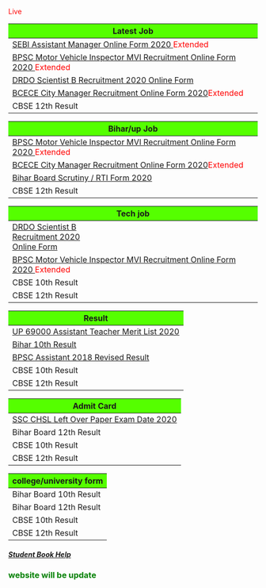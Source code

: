 <html>
<head>
<html lang="en">
<head>
  <title>Bootstrap 4 Website Example</title>
  <meta charset="utf-8">
  <meta name="viewport" content="width=device-width, initial-scale=1">
  <link rel="stylesheet" href="https://maxcdn.bootstrapcdn.com/bootstrap/4.5.0/css/bootstrap.min.css">
  <script src="https://ajax.googleapis.com/ajax/libs/jquery/3.5.1/jquery.min.js"></script>
  <script src="https://cdnjs.cloudflare.com/ajax/libs/popper.js/1.16.0/umd/popper.min.js"></script>
  <script src="https://maxcdn.bootstrapcdn.com/bootstrap/4.5.0/js/bootstrap.min.js"></script>
</head>
<style type="text/css">
    @import "{{ site.theme }}";

footer {
  display: none !important;
}

.btn {
  display: none !important;
}
.tbody {
  min-height:40px;
  overflow-y:scroll;
}
</style>

<body>
  
  <div class="container text-center">                             
  <div class="spinner-grow text-danger pt-0 mt-1"></div>
   <div class="spinner-grow text-white"><span style="color:red;text-align:center">Live</span></div>
</div>

<div class="container-fluid table-hover  table-striped">
  <div class="row text-center mx-auto">
    <div class="col-sm-4 col-xs-4 col-md-4 col-lg-4 pr-4 mt-4">     
  <table >
<tr>
  <th scope="col" style="background:#55ff00">Latest Job</th>
      
      
</tr>
<tbody class="tbody" >
  <tr>
 <td> <a href="sebi20.html">SEBI Assistant Manager Online Form 2020 </a><span style="color:red">Extended</span></td>
 
  
</tr>

  
<tr>
 <td> <a href="bpscmotor20.html">BPSC Motor Vehicle Inspector MVI Recruitment Online Form 2020 </a><span style="color:red">Extended</span></td>
 
  
</tr>

<tr>
  
 <td> <a href="drdo2020.html">DRDO Scientist B Recruitment 2020 Online Form</a> </td>

 
</tr>

<tr>
  
 <td><a href="bcece20.html">BCECE City Manager Recruitment Online Form 2020</a><span style="color:red">Extended</span></td>
 
 
</tr>
<tr>

 <td>  CBSE 12th Result</td>

 
</tr>

</tbody>
</table>
    </div>
    <div class="col-sm-4 col-xs-4 col-md-4 col-lg-4 pr-3 mt-4">
     <table >
  
<tr>
  <th scope="col" style="background:#55ff00">Bihar/up Job</th>     
</tr>
<tbody class="tbody" >
<tr>
 <td> <a href="bpscmotor20.html">BPSC Motor Vehicle Inspector MVI Recruitment Online Form 2020 </a><span style="color:red">Extended</span></td> 
</tr>
<tr>
 <td><a href="bcece20.html">BCECE City Manager Recruitment Online Form 2020</a><span style="color:red">Extended</span></td>
 
 
</tr>

<tr>
  
 <td><a href="Biharscrutiny20.html">Bihar Board Scrutiny / RTI Form 2020</a></td>

 
</tr>
<tr>

 <td>  CBSE 12th Result</td>

 
</tr>
</tbody>
</table >
    </div>
   <div class="col-sm-4 col-xs-4 col-md-4 col-lg-4  pr-3 mt-4">
     <table >
  
<tr>
  <th scope="col" style="background:#55ff00">Tech job</th>
        
      
</tr>
<tbody class="tbody" >
<tr>
 <td><a href="drdo2020.html">DRDO Scientist B<br> Recruitment 2020<br> Online Form</a> </td>
 
  
</tr>

<tr>
  
  <td> <a href="bpscmotor20.html">BPSC Motor Vehicle Inspector MVI Recruitment Online Form 2020 </a><span style="color:red">Extended</span></td>

</tr>

<tr>
  
 <td>  CBSE 10th Result</td>
 
 
</tr>
<tr>

 <td>  CBSE 12th Result</td>

</tr>
</tbody>
</table >
    </div>
   <div class="col-sm-4 col-xs-4 col-md-4 col-lg-4  pr-3 mt-4">
     <table >
  
<tr>
  <th scope="col" style="background:#55ff00">Result</th>
        
      
</tr>
<tbody class="tbody" >
  <tr>
 <td><a href="http://upbasiceduboard.gov.in/Result.pdf">UP 69000 Assistant Teacher Merit List 2020</a></td>
 
  
</tr>
<tr>
 <td><a href="index1.html">Bihar 10th Result</a></td>
 
  
</tr>

<tr>
  
 <td><a href="http://www.bpsc.bih.nic.in/Advt/NB-2020-05-30-01.pdf">BPSC Assistant 2018 Revised Result</td>

</tr>

<tr>
  
 <td>  CBSE 10th Result</td>
 
 
</tr>
<tr>

 <td>  CBSE 12th Result</td>

</tr>
</tbody>
</table >
    </div>
   <div class="col-sm-4 col-xs-4 col-md-4 col-lg-4  pr-3 mt-4">
     <table >
  
<tr>
  <th scope="col" style="background:#55ff00">Admit Card </th>
        
      
</tr>
<tbody class="tbody" >
<tr>
  <td><a href="sscchsl.html">SSC CHSL Left Over Paper Exam Date 2020</a></td>
 
  
</tr>

<tr>
  
 <td> Bihar Board 12th Result </td>

</tr>

<tr>
  
 <td>  CBSE 10th Result</td>
 
 
</tr>
<tr>

 <td>  CBSE 12th Result</td>

</tr>
</tbody>
</table >
    </div>
   <div class="col-sm-4 col-xs-4 col-md-4 col-lg-4  pr-3 mt-4">
     <table >
  
<tr>
  <th scope="col" style="background:#55ff00">college/university form</th>
        
      
</tr>
<tbody class="tbody" >
<tr>
 <td> Bihar Board 10th Result </td>
 
  
</tr>

<tr>
  
 <td> Bihar Board 12th Result </td>

</tr>

<tr>
  
 <td>  CBSE 10th Result</td>
 
 
</tr>
<tr>

 <td>  CBSE 12th Result</td>

</tr>
</tbody>
</table >
    </div>
  </div>
</div>
<div class="text-center mt-3">
<h5><a href="https://vijay6781.github.io/Lifelong/"><span style="text-align:center">Student Book Help</span></a></h5>
</div>
<div class="text-center">
  <h3><span style="text-align:center; color:green">website will be update</span></h3>
  </div>
  <script src="https://code.jquery.com/jquery-3.5.1.js"></script>  
   
 <script src="https://code.jquery.com/jquery-3.5.1.slim.min.js" integrity="sha384-DfXdz2htPH0lsSSs5nCTpuj/zy4C+OGpamoFVy38MVBnE+IbbVYUew+OrCXaRkfj" crossorigin="anonymous"></script>
<script src="https://cdn.jsdelivr.net/npm/popper.js@1.16.0/dist/umd/popper.min.js" integrity="sha384-Q6E9RHvbIyZFJoft+2mJbHaEWldlvI9IOYy5n3zV9zzTtmI3UksdQRVvoxMfooAo" crossorigin="anonymous"></script>

</body>
</html>

